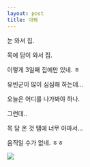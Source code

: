 ```yaml
---
layout: post
title: 아퐈
---
```




눈 와서 집.

목에 담이 와서 집.

이렇게 3일째 집에만 있네. ㅎ

유빈군이 많이 심심해 하는데...

오늘은 어디를 나가봐야 하나.

그런데..

목 담 온 것 땜에 너무 아파서...

움직일 수가 없네. ㅎㅎ

![](http://previews.123rf.com/images/yayayoy/yayayoy1210/yayayoy121000014/16004953-exhausted-emoticon-smiley-cartoon-sick.jpg)